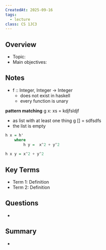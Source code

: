 ```yaml
---
CreatedAt: 2025-09-16
tags:
  - lecture
class: CS 1JC3
---
```

## Overview
- Topic:
- Main objectives:

## Notes
- f :: Integer, Integer -> Integer
	-  does not exist in haskell
	- every function is unary

**pattern matching**
g x: xs = kdjfsldjf
- as list with at least one thing
g [] = sdfsdfs
- the list is empty

```haskell
h x = h'
	where
		h y =  x^2 + y^2
		
h x y = x^2 + y^2
```
## Key Terms
- Term 1: Definition
- Term 2: Definition

## Questions
- 

## Summary
- 
